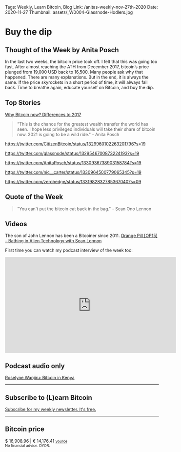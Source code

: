 Tags: Weekly, Learn Bitcoin, Blog
Link: /anitas-weekly-nov-27th-2020
Date: 2020-11-27
Thumbnail: assets/_W0004-Glassnode-Hodlers.jpg

# Buy the dip

<h2>Thought of the Week by Anita Posch</h2>
In the last two weeks, the bitcoin price took off. I felt that this was going too fast. After almost reaching the ATH from December 2017,  bitcoin’s price plunged from 19,000 USD back to 16,500. Many people ask why that happened. There are many explanations. But in the end, it is always the same. If the price skyrockets in a short period of time, it will always fall back. Time to breathe again, educate yourself on Bitcoin, and buy the dip.

<h2>Top Stories</h2>
<a href="https://anitaposch.com/why-bitcoin-now-differences-to-2017/">Why Bitcoin now? Differences to 2017</a>

>"This is the chance for the greatest wealth transfer the world has seen. I hope less privileged individuals will take their share of bitcoin now. 2021 is going to be a wild ride." - Anita Posch

https://twitter.com/CitizenBitcoin/status/1329960102263201796?s=19

https://twitter.com/glassnode/status/1329546700873224193?s=19

https://twitter.com/AnitaPosch/status/1330936738903158784?s=19

https://twitter.com/nic__carter/status/1330964500779065345?s=19

https://twitter.com/zerohedge/status/1331982832785367040?s=09


<h2>Quote of the Week</h2>
<blockquote>"You can't put the bitcoin cat back in the bag." - Sean Ono Lennon</blockquote>

<h2>Videos</h2>
The son of John Lennon has been a Bitcoiner since 2011.
<a href="https://youtu.be/JGPhkZrP3tU" target="_blank" rel="noopener noreferrer">Orange Pill [OP15] - Bathing in Alien Technology with Sean Lennon</a>

First time you can watch my podcast interview of the week too: 
<iframe width="560" height="315" src="https://www.youtube.com/embed/1mYq9iCHeVg" frameborder="0" allow="accelerometer; autoplay; clipboard-write; encrypted-media; gyroscope; picture-in-picture" allowfullscreen></iframe>

<h2>Podcast audio only</h2>
<a href="https://bitcoinundco.com/en/roselyne-wanjiru/" target="_blank" rel="noopener noreferrer">Roselyne Wanjiru: Bitcoin in Kenya</a>

---
## Subscribe to (L)earn Bitcoin

[Subscribe for my weekly newsletter. It's free.](https://anita.link/weekly)

---
<div class="white-box">
<h2>Bitcoin price</h2>
$ 16,908.96 | € 14,176.41
<small><a href="https://www.coingecko.com/en/coins/bitcoin" target="_blank" rel="noopener noreferrer">Source</a></small>

</div>
<small>No financial advice. DYOR.</small>

